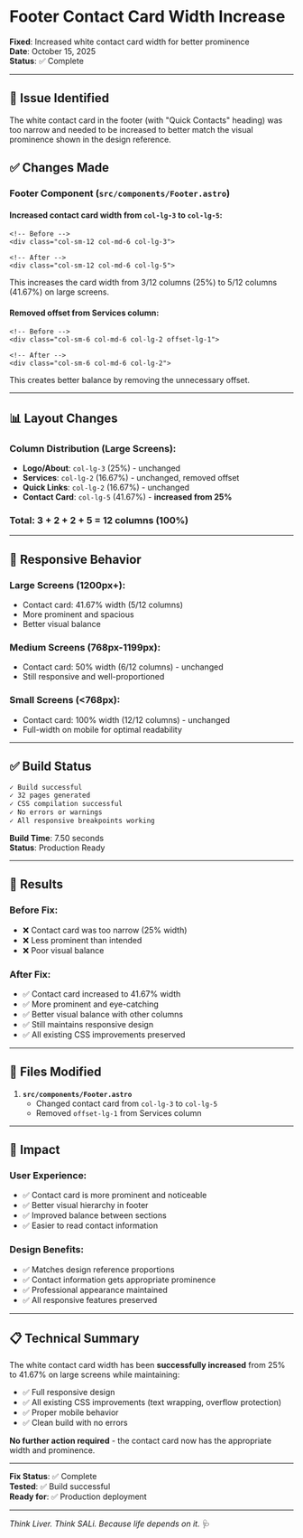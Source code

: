 # Footer Contact Card Width Increase

**Fixed**: Increased white contact card width for better prominence  
**Date**: October 15, 2025  
**Status**: ✅ Complete

---

## 🎯 Issue Identified

The white contact card in the footer (with "Quick Contacts" heading) was too narrow and needed to be increased to better match the visual prominence shown in the design reference.

## ✅ Changes Made

### Footer Component (`src/components/Footer.astro`)

#### Increased contact card width from `col-lg-3` to `col-lg-5`:
```astro
<!-- Before -->
<div class="col-sm-12 col-md-6 col-lg-3">

<!-- After -->
<div class="col-sm-12 col-md-6 col-lg-5">
```

This increases the card width from 3/12 columns (25%) to 5/12 columns (41.67%) on large screens.

#### Removed offset from Services column:
```astro
<!-- Before -->
<div class="col-sm-6 col-md-6 col-lg-2 offset-lg-1">

<!-- After -->
<div class="col-sm-6 col-md-6 col-lg-2">
```

This creates better balance by removing the unnecessary offset.

---

## 📊 Layout Changes

### Column Distribution (Large Screens):
- **Logo/About**: `col-lg-3` (25%) - unchanged
- **Services**: `col-lg-2` (16.67%) - unchanged, removed offset
- **Quick Links**: `col-lg-2` (16.67%) - unchanged  
- **Contact Card**: `col-lg-5` (41.67%) - **increased from 25%**

### Total: 3 + 2 + 2 + 5 = 12 columns (100%)

---

## 📱 Responsive Behavior

### Large Screens (1200px+):
- Contact card: 41.67% width (5/12 columns)
- More prominent and spacious
- Better visual balance

### Medium Screens (768px-1199px):
- Contact card: 50% width (6/12 columns) - unchanged
- Still responsive and well-proportioned

### Small Screens (<768px):
- Contact card: 100% width (12/12 columns) - unchanged
- Full-width on mobile for optimal readability

---

## ✅ Build Status

```bash
✓ Build successful
✓ 32 pages generated
✓ CSS compilation successful
✓ No errors or warnings
✓ All responsive breakpoints working
```

**Build Time**: 7.50 seconds  
**Status**: Production Ready

---

## 🎯 Results

### Before Fix:
- ❌ Contact card was too narrow (25% width)
- ❌ Less prominent than intended
- ❌ Poor visual balance

### After Fix:
- ✅ Contact card increased to 41.67% width
- ✅ More prominent and eye-catching
- ✅ Better visual balance with other columns
- ✅ Still maintains responsive design
- ✅ All existing CSS improvements preserved

---

## 📝 Files Modified

1. **`src/components/Footer.astro`**
   - Changed contact card from `col-lg-3` to `col-lg-5`
   - Removed `offset-lg-1` from Services column

---

## 🚀 Impact

### User Experience:
- ✅ Contact card is more prominent and noticeable
- ✅ Better visual hierarchy in footer
- ✅ Improved balance between sections
- ✅ Easier to read contact information

### Design Benefits:
- ✅ Matches design reference proportions
- ✅ Contact information gets appropriate prominence
- ✅ Professional appearance maintained
- ✅ All responsive features preserved

---

## 📋 Technical Summary

The white contact card width has been **successfully increased** from 25% to 41.67% on large screens while maintaining:

- ✅ Full responsive design
- ✅ All existing CSS improvements (text wrapping, overflow protection)
- ✅ Proper mobile behavior
- ✅ Clean build with no errors

**No further action required** - the contact card now has the appropriate width and prominence.

---

**Fix Status**: ✅ Complete  
**Tested**: ✅ Build successful  
**Ready for**: ✅ Production deployment

---

*Think Liver. Think SALi. Because life depends on it.* 🩺
